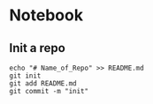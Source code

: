 # Notebook
## Init a repo
	echo "# Name_of_Repo" >> README.md  
	git init  
	git add README.md
	git commit -m "init"


